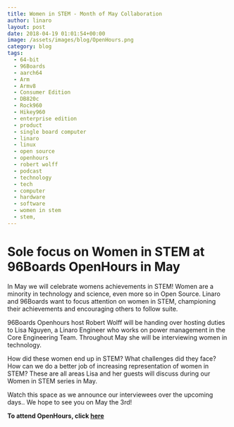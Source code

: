 ```yaml
---
title: Women in STEM - Month of May Collaboration
author: linaro
layout: post
date: 2018-04-19 01:01:54+00:00
image: /assets/images/blog/OpenHours.png
category: blog
tags:
  - 64-bit
  - 96Boards
  - aarch64
  - Arm
  - Armv8
  - Consumer Edition
  - DB820c
  - Rock960
  - Hikey960
  - enterprise edition
  - product
  - single board computer
  - linaro
  - linux
  - open source
  - openhours
  - robert wolff
  - podcast
  - technology
  - tech
  - computer
  - hardware
  - software
  - women in stem
  - stem,
---
```


# Sole focus on Women in STEM at 96Boards OpenHours in May

In May we will celebrate womens achievements in STEM! Women are a minority in technology and science, even more so in Open Source. Linaro and 96Boards want to focus attention on women in STEM, championing their achievements and encouraging others to follow suite.

96Boards Openhours host Robert Wolff will be handing over hosting duties to Lisa Nguyen, a Linaro Engineer who works on power management in the Core Engineering Team. Throughout May she will be interviewing women in technology.

How did these women end up in STEM? What challenges did they face? How can we do a better job of increasing representation of women in STEM? These are all areas Lisa and her guests will discuss during our Women in STEM series in May.

Watch this space as we announce our interviewees over the upcoming days.. We hope to see you on May the 3rd!

**To attend OpenHours, click [here](https://www.96boards.org/openhours/)**
